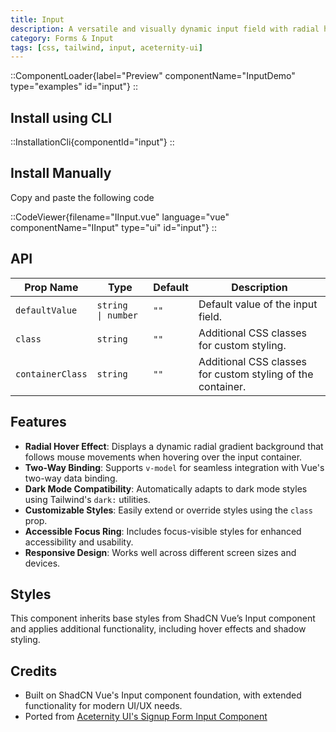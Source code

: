 ```yaml
---
title: Input
description: A versatile and visually dynamic input field with radial hover effects, styled for modern web applications.
category: Forms & Input
tags: [css, tailwind, input, aceternity-ui]
---
```


::ComponentLoader{label="Preview" componentName="InputDemo" type="examples" id="input"}
::

## Install using CLI

::InstallationCli{componentId="input"}
::

## Install Manually

Copy and paste the following code

::CodeViewer{filename="IInput.vue" language="vue" componentName="IInput" type="ui" id="input"}
::

## API

| Prop Name        | Type                | Default | Description                                                 |
| ---------------- | ------------------- | ------- | ----------------------------------------------------------- |
| `defaultValue`   | `string  \| number` | `""`    | Default value of the input field.                           |
| `class`          | `string`            | `""`    | Additional CSS classes for custom styling.                  |
| `containerClass` | `string`            | `""`    | Additional CSS classes for custom styling of the container. |

## Features

- **Radial Hover Effect**: Displays a dynamic radial gradient background that follows mouse movements when hovering over the input container.
- **Two-Way Binding**: Supports `v-model` for seamless integration with Vue's two-way data binding.
- **Dark Mode Compatibility**: Automatically adapts to dark mode styles using Tailwind's `dark:` utilities.
- **Customizable Styles**: Easily extend or override styles using the `class` prop.
- **Accessible Focus Ring**: Includes focus-visible styles for enhanced accessibility and usability.
- **Responsive Design**: Works well across different screen sizes and devices.

## Styles

This component inherits base styles from ShadCN Vue’s Input component and applies additional functionality, including hover effects and shadow styling.

## Credits

- Built on ShadCN Vue's Input component foundation, with extended functionality for modern UI/UX needs.
- Ported from [Aceternity UI's Signup Form Input Component](https://ui.aceternity.com/components/signup-form)
